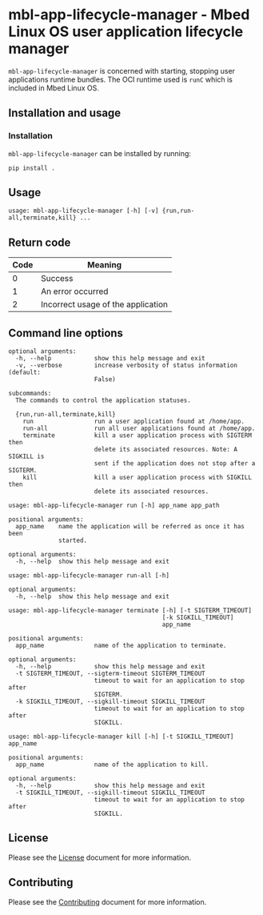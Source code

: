 # mbl-app-lifecycle-manager - Mbed Linux OS user application lifecycle manager

`mbl-app-lifecycle-manager` is concerned with starting, stopping user applications runtime bundles. The OCI runtime used is `runC` which is included in Mbed Linux OS.

## Installation and usage

### Installation

`mbl-app-lifecycle-manager` can be installed by running:

```
pip install .
```

## Usage

```
usage: mbl-app-lifecycle-manager [-h] [-v] {run,run-all,terminate,kill} ...
```

## Return code

| Code | Meaning                                           |
|------|---------------------------------------------------|
| 0    | Success                                           |
| 1    | An error occurred                                 |
| 2    | Incorrect usage of the application                |

## Command line options

```
optional arguments:
  -h, --help            show this help message and exit
  -v, --verbose         increase verbosity of status information (default:
                        False)

subcommands:
  The commands to control the application statuses.

  {run,run-all,terminate,kill}
    run                 run a user application found at /home/app.
    run-all             run all user applications found at /home/app.
    terminate           kill a user application process with SIGTERM then
                        delete its associated resources. Note: A SIGKILL is
                        sent if the application does not stop after a SIGTERM.
    kill                kill a user application process with SIGKILL then
                        delete its associated resources.
```

```
usage: mbl-app-lifecycle-manager run [-h] app_name app_path

positional arguments:
  app_name    name the application will be referred as once it has been
              started.

optional arguments:
  -h, --help  show this help message and exit
```

```
usage: mbl-app-lifecycle-manager run-all [-h]

optional arguments:
  -h, --help  show this help message and exit
```

```
usage: mbl-app-lifecycle-manager terminate [-h] [-t SIGTERM_TIMEOUT]
                                           [-k SIGKILL_TIMEOUT]
                                           app_name

positional arguments:
  app_name              name of the application to terminate.

optional arguments:
  -h, --help            show this help message and exit
  -t SIGTERM_TIMEOUT, --sigterm-timeout SIGTERM_TIMEOUT
                        timeout to wait for an application to stop after
                        SIGTERM.
  -k SIGKILL_TIMEOUT, --sigkill-timeout SIGKILL_TIMEOUT
                        timeout to wait for an application to stop after
                        SIGKILL.
```

```
usage: mbl-app-lifecycle-manager kill [-h] [-t SIGKILL_TIMEOUT] app_name

positional arguments:
  app_name              name of the application to kill.

optional arguments:
  -h, --help            show this help message and exit
  -t SIGKILL_TIMEOUT, --sigkill-timeout SIGKILL_TIMEOUT
                        timeout to wait for an application to stop after
                        SIGKILL.
```

## License

Please see the [License][mbl-license] document for more information.


## Contributing

Please see the [Contributing][mbl-contributing] document for more information.


[mbl-license]: ../LICENSE.md
[mbl-contributing]: ../CONTRIBUTING.md
